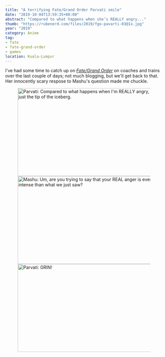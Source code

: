 ```yaml
---
title: "A terrifying Fate/Grand Order Parvati smile"
date: "2019-10-04T13:59:35+08:00"
abstract: "Compared to what happens when she’s REALLY angry..."
thumb: "https://rubenerd.com/files/2019/fgo-pavarti-03@1x.jpg"
year: "2019"
category: Anime
tag:
- fate
- fate-grand-order
- games
location: Kuala-Lumpur
---
```

I've had some time to catch up on *[Fate/Grand Order](https://fate-go.us)* on coaches and trains over the last couple of days; not much blogging, but we'll get back to that. Her innocently scary respose to Mashu's question made me chuckle.

<figure><p><img src="https://rubenerd.com/files/2019/fgo-pavarti-01@1x.jpg" alt="Parvati: Compared to what happens when I'm REALLY angry, that was just the tip of the iceberg." srcset="https://rubenerd.com/files/2019/fgo-pavarti-01@1x.jpg 1x, https://rubenerd.com/files/2019/fgo-pavarti-01@2x.jpg 2x" style="width:500px; height:281px;" /><br /><img src="https://rubenerd.com/files/2019/fgo-pavarti-02@1x.jpg" alt="Mashu: Um, are you trying to say that your REAL anger is even more intense than what we just saw?" srcset="https://rubenerd.com/files/2019/fgo-pavarti-02@1x.jpg 1x, https://rubenerd.com/files/2019/fgo-pavarti-02@2x.jpg 2x" style="width:500px; height:281px;" /><br /><img src="https://rubenerd.com/files/2019/fgo-pavarti-03@1x.jpg" alt="Parvati: GRIN!" srcset="https://rubenerd.com/files/2019/fgo-pavarti-03@1x.jpg 1x, https://rubenerd.com/files/2019/fgo-pavarti-03@2x.jpg 2x" style="width:500px; height:281px;" /></p></figure>

